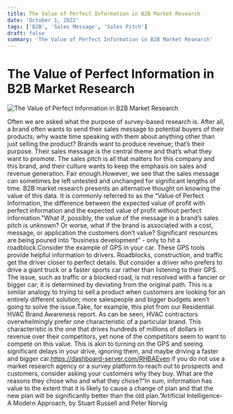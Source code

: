 ```yaml
---
title: The Value of Perfect Information in B2B Market Research
date: 'October 1, 2022'
tags: ['B2B', 'Sales Message', 'Sales Pitch']
draft: false
summary: 'The Value of Perfect Information in B2B Market Research'
---
```


# The Value of Perfect Information in B2B Market Research

![The Value of Perfect Information in B2B Market Research](/images/blog/The_Value_of_Perfect_Information_in_B2B_Market_Res_1.jpg)

Often we are asked what the purpose of survey-based research is. After all, a brand often wants to send their sales message to potential buyers of their products; why waste time speaking with them about anything other than just selling the product? Brands want to produce revenue; that’s their purpose. Their sales message is the central theme and that’s what they want to promote. The sales pitch is all that matters for this company and this brand, and their culture wants to keep the emphasis on sales and revenue generation. Fair enough.However, we see that the sales message can sometimes be left untested and unchanged for significant lengths of time. B2B market research presents an alternative thought on knowing the value of this data. It is commonly referred to as the “Value of Perfect Information, the difference between the expected value of profit with perfect information and the expected value of profit without perfect information.”What if, possibly, the value of the message in a brand’s sales pitch is unknown? Or worse, what if the brand is associated with a cost, message, or application the customers don’t value? Significant resources are being poured into “business development” - only to hit a roadblock.Consider the example of GPS in your car. These GPS tools provide helpful information to drivers. Roadblocks, construction, and traffic get the driver closer to perfect details. But consider a driver who prefers to drive a giant truck or a faster sports car rather than listening to their GPS. The issue, such as traffic or a blocked road, is not resolved with a fancier or bigger car; it is determined by deviating from the original path. This is a similar analogy to trying to sell a product when customers are looking for an entirely different solution; more salespeople and bigger budgets aren’t going to solve the issue.Take, for example, this plot from our Residential HVAC Brand Awareness report. As can be seen, HVAC contractors overwhelmingly prefer one characteristic of a particular brand. This characteristic is the one that drives hundreds of millions of dollars in revenue over their competitors, yet none of the competitors seem to want to compete on this value. This is akin to turning on the GPS and seeing significant delays in your drive, ignoring them, and maybe driving a faster and bigger car.https://dashboard-server.com/RHBAEven if you do not use a market research agency or a survey platform to reach out to prospects and customers, consider asking your customers why they buy. What are the reasons they chose who and what they chose?“In sum, information has value to the extent that it is likely to cause a change of plan and that the new plan will be significantly better than the old plan.”Artificial Intelligence- A Modern Approach, by Stuart Russell and Peter Norvig
